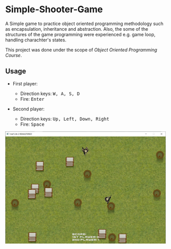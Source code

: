 # Simple-Shooter-Game
 
A Simple game to practice object oriented programming methodology such as encapsulation, inheritance and abstraction. Also, the some of the structures of the game programming were experienced e.g. game loop, handling charachter's states. 

This project was done under the scope of *Object Oriented Programming Course*. 

## Usage

* First player:
  * Direction keys: <kbd>W, A, S, D</kbd>
  * Fire: <kbd> Enter </kbd>

* Second player:
  * Direction keys: <kbd>Up, Left, Down, Right </kbd>
  * Fire: <kbd> Space </kbd>


<img src="gameplay.png" class="center">
